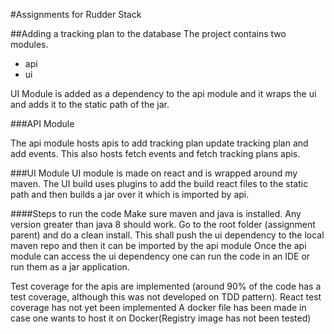 #Assignments for Rudder Stack

##Adding a tracking plan to the database
The project contains two modules.
* api
* ui

UI Module is added as a dependency to the api module and it wraps the ui and adds it to 
the static path of the jar.



###API Module

The api module hosts apis to add tracking plan update tracking plan and add events.
This also hosts fetch events and fetch tracking plans apis.

###UI Module
UI module is made on react and is wrapped around my maven. The UI build uses plugins to add the build react files to the static path
and then builds a jar over it which is imported by api.


####Steps to run the code
Make sure maven and java is installed. Any version greater than java 8 should work.
Go to the root folder (assignment parent) and do a clean install.
This shall push the ui dependency to the local maven repo and then it can be imported by the api module
Once the api module can access the ui dependency one can run the code in an IDE or run them as
a jar application.

Test coverage for the apis are implemented (around 90% of the code has a test coverage, although this was not developed on TDD pattern).
React test coverage has not yet been implemented
A docker file has been made in case one wants to host it on Docker(Registry image has not been tested)

